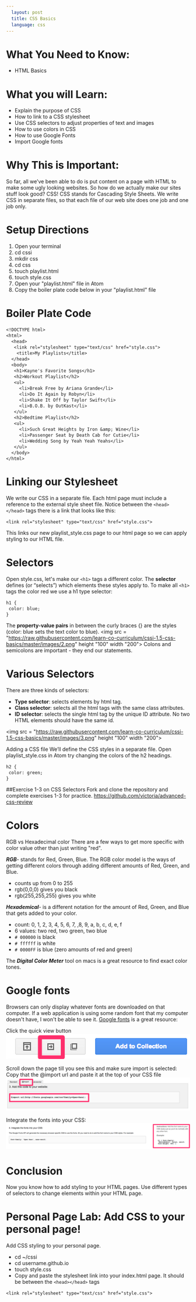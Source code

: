 ```yaml
---
  layout: post
  title: CSS Basics
  language: css
---
```


# What You Need to Know:
+ HTML Basics

#  What you will Learn:
+	Explain the purpose of CSS
+ How to link to a CSS stylesheet
+	Use CSS selectors to adjust properties of text and images
+	How to use colors in CSS
+ How to use Google Fonts
+ Import Google fonts

# Why This is Important:

So far, all we’ve been able to do is put content on a page with HTML to make some ugly looking websites. So how do we actually make our sites stuff look good?
CSS! CSS stands for Cascading Style Sheets. We write CSS in separate files, so that each file of our web site does one job and one job only.

# Setup Directions
1. Open your terminal
2. cd cssi
3. mkdir css
4. cd css
5. touch playlist.html
5. touch style.css
6. Open your "playlist.html" file in Atom
7. Copy the boiler plate code below in your "playlist.html" file

# Boiler Plate Code
```
<!DOCTYPE html>
<html>
  <head>
   <link rel="stylesheet" type="text/css" href="style.css">
    <title>My Playlists</title>
  </head>
  <body>
   <h1>Kayne's Favorite Songs</h1>
   <h2>Workout Playlist</h2>
   <ul>
     <li>Break Free by Ariana Grande</li>
     <li>Do It Again by Robyn</li>
     <li>Shake It Off by Taylor Swift</li>
     <li>B.O.B. by OutKast</li>
   </ul>
   <h2>Bedtime Playlist</h2>
   <ul>
     <li>Such Great Heights by Iron &amp; Wine</li>
     <li>Passenger Seat by Death Cab for Cutie</li>
     <li>Wedding Song by Yeah Yeah Yeahs</li>
   </ul>
  </body>
</html>
```
# Linking our Stylesheet
We write our CSS in a separate file. Each html page must include a reference to the external style sheet file. Notice between the `<head> </head>` tags there is a link that looks like this:
```
<link rel="stylesheet" type="text/css" href="style.css">
```
This links our new playlist_style.css page to our html page so we can apply styling to our HTML file.

# Selectors
Open style.css, let's make our `<h1>` tags a different color. The **selector** defines (or “selects”) which elements these styles apply to.
To make all `<h1>` tags the color red we use a h1 type selector:
```
h1 {
 color: blue;
}
```

The **property-value pairs** in between the curly braces {} are the styles (color: blue sets the text color to blue).
<img src = "https://raw.githubusercontent.com/learn-co-curriculum/cssi-1.5-css-basics/master/images/2.png" height "100" width "200">
Colons and semicolons are important - they end our statements.


# Various Selectors
There are three kinds of selectors:
+ **Type selector**: selects elements by html tag.
+ **Class selector**: selects all the html tags with the same class attributes.
+ **ID selector**: selects the single html tag by the unique ID attribute. No two HTML elements should have the same id.

<img src = "https://raw.githubusercontent.com/learn-co-curriculum/cssi-1.5-css-basics/master/images/3.png" height "100" width "200">

Adding a CSS file We’ll define the CSS styles in a separate file. Open playlist_style.css in Atom try changing the colors of the h2 headings.
```
h2 {
 color: green;
}
```
##Exercise 1-3 on CSS Selectors
Fork and clone the repository and complete exercises 1-3 for practice.
https://github.com/victoria/advanced-css-review

#  Colors
RGB vs Hexadecimal color
There are a few ways to get more specific with color value other than just writing "red".

***RGB***- stands for Red, Green, Blue. The RGB color model is the ways of getting different colors through adding different amounts of Red, Green, and Blue.
+ counts up from 0 to 255
+ rgb(0,0,0) gives you black
+ rgb(255,255,255) gives you white

***Hexademical***- is a different notation for the amount of Red, Green, and Blue that gets added to your color.
+ count: 0, 1, 2, 3, 4, 5, 6, 7, ,8, 9, a, b, c, d, e, f
+ 6 values: two red, two green, two blue
+ ``# 000000`` is black
+ ``# ffffff`` is white
+ ``# 0000FF`` is blue (zero amounts of red and green)

The ***Digital Color Meter*** tool on macs is a great resource to find exact color tones.

# Google fonts
Browsers can only display whatever fonts are downloaded on that computer.
If a web application is using some random font that my computer doesn't have, I won't be able to see it.
[Google fonts](https://www.google.com/fonts) is a great resource:

Click the quick view button
<img src="https://raw.githubusercontent.com/learn-co-curriculum/cssi-1.5-css-basics/master/images/6.png">

Scroll down the page till you see this and make sure import is selected:
Copy that the @import url and paste it at the top of your CSS file
<img src="https://raw.githubusercontent.com/learn-co-curriculum/cssi-1.5-css-basics/master/images/7.png">

Integrate the fonts into your CSS:
<img src="https://raw.githubusercontent.com/learn-co-curriculum/cssi-1.5-css-basics/master/images/8.png">

# Conclusion
Now you know how to add styling to your HTML pages. Use different types of selectors to change elements within your HTML page.

# Personal Page Lab: Add CSS to your personal page!
Add CSS styling to your personal page.
+ cd ~/cssi
+ cd username.github.io
+ touch style.css
+ Copy and paste the stylesheet link into your index.html page. It should be between the `<head></head>` tags
```
<link rel="stylesheet" type="text/css" href="style.css">
```
